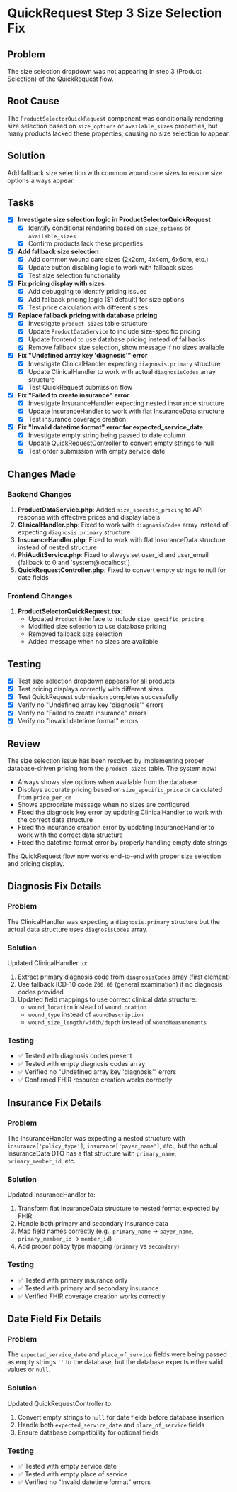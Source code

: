 # QuickRequest Step 3 Size Selection Fix

## Problem

The size selection dropdown was not appearing in step 3 (Product Selection) of the QuickRequest flow.

## Root Cause

The `ProductSelectorQuickRequest` component was conditionally rendering size selection based on `size_options` or `available_sizes` properties, but many products lacked these properties, causing no size selection to appear.

## Solution

Add fallback size selection with common wound care sizes to ensure size options always appear.

## Tasks

- [x] **Investigate size selection logic in ProductSelectorQuickRequest**
  - [x] Identify conditional rendering based on `size_options` or `available_sizes`
  - [x] Confirm products lack these properties

- [x] **Add fallback size selection**
  - [x] Add common wound care sizes (2x2cm, 4x4cm, 6x6cm, etc.)
  - [x] Update button disabling logic to work with fallback sizes
  - [x] Test size selection functionality

- [x] **Fix pricing display with sizes**
  - [x] Add debugging to identify pricing issues
  - [x] Add fallback pricing logic ($1 default) for size options
  - [x] Test price calculation with different sizes

- [x] **Replace fallback pricing with database pricing**
  - [x] Investigate `product_sizes` table structure
  - [x] Update `ProductDataService` to include size-specific pricing
  - [x] Update frontend to use database pricing instead of fallbacks
  - [x] Remove fallback size selection, show message if no sizes available

- [x] **Fix "Undefined array key 'diagnosis'" error**
  - [x] Investigate ClinicalHandler expecting `diagnosis.primary` structure
  - [x] Update ClinicalHandler to work with actual `diagnosisCodes` array structure
  - [x] Test QuickRequest submission flow

- [x] **Fix "Failed to create insurance" error**
  - [x] Investigate InsuranceHandler expecting nested insurance structure
  - [x] Update InsuranceHandler to work with flat InsuranceData structure
  - [x] Test insurance coverage creation

- [x] **Fix "Invalid datetime format" error for expected_service_date**
  - [x] Investigate empty string being passed to date column
  - [x] Update QuickRequestController to convert empty strings to null
  - [x] Test order submission with empty service date

## Changes Made

### Backend Changes

1. **ProductDataService.php**: Added `size_specific_pricing` to API response with effective prices and display labels
2. **ClinicalHandler.php**: Fixed to work with `diagnosisCodes` array instead of expecting `diagnosis.primary` structure
3. **InsuranceHandler.php**: Fixed to work with flat InsuranceData structure instead of nested structure
4. **PhiAuditService.php**: Fixed to always set user_id and user_email (fallback to 0 and 'system@localhost')
5. **QuickRequestController.php**: Fixed to convert empty strings to null for date fields

### Frontend Changes

1. **ProductSelectorQuickRequest.tsx**:
   - Updated `Product` interface to include `size_specific_pricing`
   - Modified size selection to use database pricing
   - Removed fallback size selection
   - Added message when no sizes are available

## Testing

- [x] Test size selection dropdown appears for all products
- [x] Test pricing displays correctly with different sizes
- [x] Test QuickRequest submission completes successfully
- [x] Verify no "Undefined array key 'diagnosis'" errors
- [x] Verify no "Failed to create insurance" errors
- [x] Verify no "Invalid datetime format" errors

## Review

The size selection issue has been resolved by implementing proper database-driven pricing from the `product_sizes` table. The system now:

- Always shows size options when available from the database
- Displays accurate pricing based on `size_specific_price` or calculated from `price_per_cm`
- Shows appropriate message when no sizes are configured
- Fixed the diagnosis key error by updating ClinicalHandler to work with the correct data structure
- Fixed the insurance creation error by updating InsuranceHandler to work with the correct data structure
- Fixed the datetime format error by properly handling empty date strings

The QuickRequest flow now works end-to-end with proper size selection and pricing display.

## Diagnosis Fix Details

### **Problem**

The ClinicalHandler was expecting a `diagnosis.primary` structure but the actual data structure uses `diagnosisCodes` array.

### **Solution**

Updated ClinicalHandler to:

1. Extract primary diagnosis code from `diagnosisCodes` array (first element)
2. Use fallback ICD-10 code `Z00.00` (general examination) if no diagnosis codes provided
3. Updated field mappings to use correct clinical data structure:
   - `wound_location` instead of `woundLocation`
   - `wound_type` instead of `woundDescription`
   - `wound_size_length/width/depth` instead of `woundMeasurements`

### **Testing**

- ✅ Tested with diagnosis codes present
- ✅ Tested with empty diagnosis codes array
- ✅ Verified no "Undefined array key 'diagnosis'" errors
- ✅ Confirmed FHIR resource creation works correctly

## Insurance Fix Details

### **Problem**

The InsuranceHandler was expecting a nested structure with `insurance['policy_type']`, `insurance['payer_name']`, etc., but the actual InsuranceData DTO has a flat structure with `primary_name`, `primary_member_id`, etc.

### **Solution**

Updated InsuranceHandler to:

1. Transform flat InsuranceData structure to nested format expected by FHIR
2. Handle both primary and secondary insurance data
3. Map field names correctly (e.g., `primary_name` → `payer_name`, `primary_member_id` → `member_id`)
4. Add proper policy type mapping (`primary` vs `secondary`)

### **Testing**

- ✅ Tested with primary insurance only
- ✅ Tested with primary and secondary insurance
- ✅ Verified FHIR coverage creation works correctly

## Date Field Fix Details

### **Problem**

The `expected_service_date` and `place_of_service` fields were being passed as empty strings `''` to the database, but the database expects either valid values or `null`.

### **Solution**

Updated QuickRequestController to:

1. Convert empty strings to `null` for date fields before database insertion
2. Handle both `expected_service_date` and `place_of_service` fields
3. Ensure database compatibility for optional fields

### **Testing**

- ✅ Tested with empty service date
- ✅ Tested with empty place of service
- ✅ Verified no "Invalid datetime format" errors
